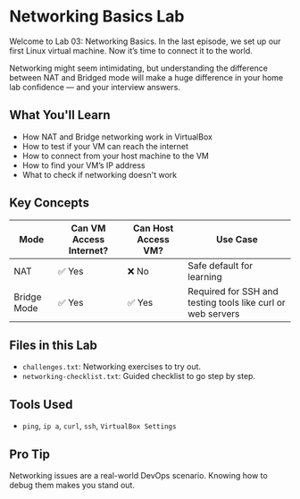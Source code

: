 # Networking Basics Lab

Welcome to Lab 03: Networking Basics. In the last episode, we set up our first Linux virtual machine. Now it’s time to connect it to the world.

Networking might seem intimidating, but understanding the difference between NAT and Bridged mode will make a huge difference in your home lab confidence — and your interview answers.

## What You'll Learn

- How NAT and Bridge networking work in VirtualBox
- How to test if your VM can reach the internet
- How to connect from your host machine to the VM
- How to find your VM’s IP address
- What to check if networking doesn't work

## Key Concepts

| Mode        | Can VM Access Internet? | Can Host Access VM? | Use Case                    |
|-------------|-------------------------|----------------------|-----------------------------|
| NAT         | ✅ Yes                  | ❌ No                | Safe default for learning   |
| Bridge Mode | ✅ Yes                  | ✅ Yes               | Required for SSH and testing tools like curl or web servers |

## Files in this Lab

- `challenges.txt`: Networking exercises to try out.
- `networking-checklist.txt`: Guided checklist to go step by step.

## Tools Used

- `ping`, `ip a`, `curl`, `ssh`, `VirtualBox Settings`

## Pro Tip

Networking issues are a real-world DevOps scenario. Knowing how to debug them makes you stand out.

